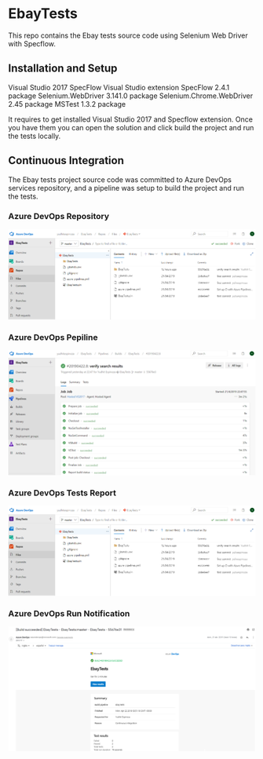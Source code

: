 # EbayTests
This repo contains the Ebay tests source code using Selenium Web Driver with Specflow.

## Installation and Setup
Visual Studio 2017
SpecFlow Visual Studio extension
SpecFlow 2.4.1 package
Selenium.WebDriver 3.141.0 package
Selenium.Chrome.WebDriver 2.45 package
MSTest 1.3.2 package

It requires to get installed Visual Studio 2017 and Specflow extension.
Once you have them you can open the solution and click build the project and run the tests locally.

## Continuous Integration
The Ebay tests project source code was committed to Azure DevOps services repository, and a pipeline was setup to build the project and run the tests.

### Azure DevOps Repository
![alt text](https://github.com/yudhitespinoza/EbayTests/blob/master/Images/repo.png)
### Azure DevOps Pepiline
![alt text](https://github.com/yudhitespinoza/EbayTests/blob/master/Images/pipleline.png)
### Azure DevOps Tests Report
![alt text](https://github.com/yudhitespinoza/EbayTests/blob/master/Images/repo.png)
### Azure DevOps Run Notification
![alt text](https://github.com/yudhitespinoza/EbayTests/blob/master/Images/notification.png)
